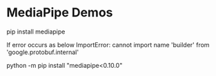 # MediaPipe Demos

pip install mediapipe

If error occurs as below
ImportError: cannot import name 'builder' from 'google.protobuf.internal' 

python -m pip install  "mediapipe<0.10.0"
